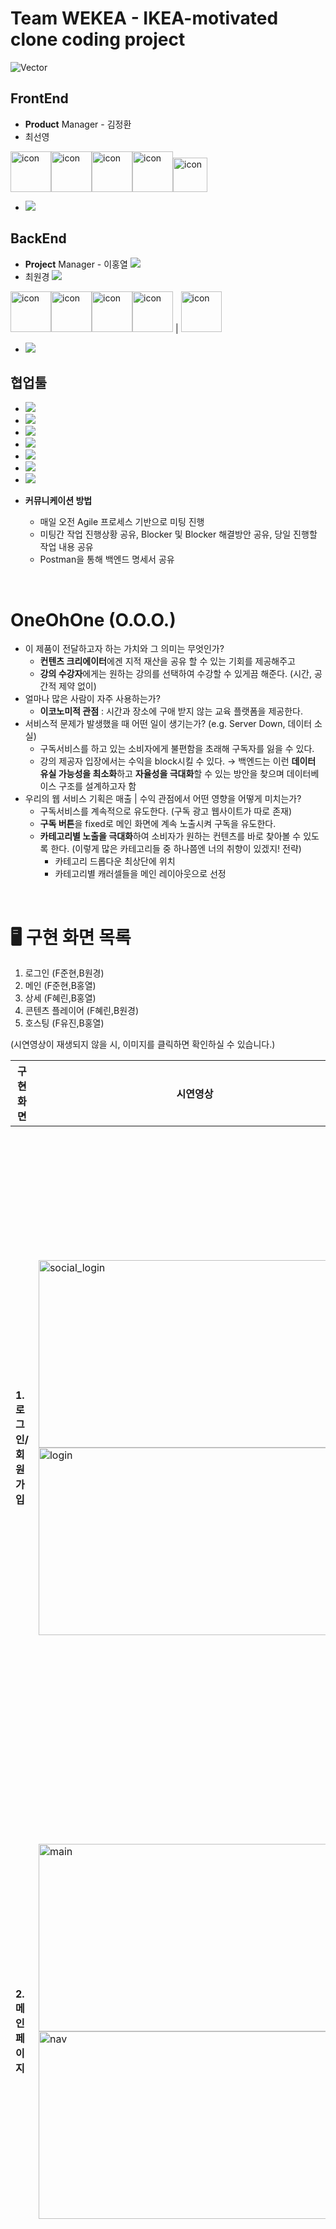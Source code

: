 # Team WEKEA - IKEA-motivated clone coding project

![Vector](https://user-images.githubusercontent.com/37966668/231981782-1a7b1e36-cd42-47d7-b17d-b7ea62ad328e.png)


## FrontEnd

- **Product** Manager - 김정환 <a href="https://github.com/ggkim0614"></a>
- 최선영 <a href="https://github.com/suny0ung">


<img src="https://techstack-generator.vercel.app/js-icon.svg" alt="icon" width="65" height="65" /><img src="https://techstack-generator.vercel.app/react-icon.svg" alt="icon" width="65" height="65" /><img src="https://techstack-generator.vercel.app/eslint-icon.svg" alt="icon" width="65" height="65" /><img src="https://techstack-generator.vercel.app/prettier-icon.svg" alt="icon" width="65" height="65" /><img src="https://miro.medium.com/v2/resize:fit:480/1*Iohnw2aOQ5EBghVoqKA7VA.png" alt="icon" width="55" height="55" />

- <a href="https://github.com/wecode-bootcamp-korea/42-2nd-OneOhOne-frontend"><img src="https://img.shields.io/badge/FrontEnd Repo-181717?style=flat-square&logo=GitHub&logoColor=white&link=https://github.com/wecode-bootcamp-korea/42-2nd-OneOhOne-frontend"/></a>


## BackEnd

- **Project** Manager - 이홍열 <a href="https://github.com/hongyeollee"><img src="https://img.shields.io/badge/GitHub-181717?style=flat-square&logo=GitHub&logoColor=white&link=https://github.com/hongyeollee"/></a>
- 최원경 <a href="https://github.com/wkc28"><img src="https://img.shields.io/badge/GitHub-181717?style=flat-square&logo=GitHub&logoColor=white&link=https://github.com/wkc28"/></a>

<img src="https://techstack-generator.vercel.app/js-icon.svg" alt="icon" width="65" height="65" /><img src="https://techstack-generator.vercel.app/nginx-icon.svg" alt="icon" width="65" height="65" /><img src="https://techstack-generator.vercel.app/mysql-icon.svg" alt="icon" width="65" height="65" /><img src="https://techstack-generator.vercel.app/restapi-icon.svg" alt="icon" width="65" height="65" /> | <img src="https://techstack-generator.vercel.app/jest-icon.svg" alt="icon" width="65" height="65" />

- <a href="https://github.com/wecode-bootcamp-korea/42-2nd-OneOhOne-backend"><img src="https://img.shields.io/badge/BackEnd Repo-181717?style=flat-square&logo=GitHub&logoColor=white&link=https://github.com/wecode-bootcamp-korea/42-2nd-OneOhOne-backend"/></a>


## 협업툴

* <img src="https://img.shields.io/badge/Git-F05032?style=for-the-badge&logo=Git&logoColor=white"/>
* <img src="https://img.shields.io/badge/GitHub-181717?style=for-the-badge&logo=GitHub&logoColor=White"/>
* <img src="https://img.shields.io/badge/VSCode-007ACC?style=for-the-badge&logo=VisualStudioCode&logoColor={로고 색깔}"/>
* <img src="https://img.shields.io/badge/Slack-4A154B?style=for-the-badge&logo=Slack&logoColor=white"/>
* <img src="https://img.shields.io/badge/Notion-000000?style=for-the-badge&logo=Notion&logoColor=white"/>
* <img src="https://img.shields.io/badge/Trello-0052CC?style=for-the-badge&logo=Trello&logoColor=white"/>
* <img src="https://img.shields.io/badge/Postman-FF6C37?style=for-the-badge&logo=Postman&logoColor=white">

* **커뮤니케이션 방법**
  - 매일 오전 Agile 프로세스 기반으로 미팅 진행
  - 미팅간 작업 진행상황 공유, Blocker 및 Blocker 해결방안 공유, 당일 진행할 작업 내용 공유
  - Postman을 통해 백엔드 명세서 공유


<br/>

# OneOhOne (O.O.O.)

- 이 제품이 전달하고자 하는 가치와 그 의미는 무엇인가?
  - **컨텐츠 크리에이터**에겐 지적 재산을 공유 할 수 있는 기회를 제공해주고
  - **강의 수강자**에게는 원하는 강의를 선택하여 수강할 수 있게끔 해준다. (시간, 공간적 제약 없이)
- 얼마나 많은 사람이 자주 사용하는가?
  - **이코노미적 관점** : 시간과 장소에 구애 받지 않는 교육 플랫폼을 제공한다.
- 서비스적 문제가 발생했을 때 어떤 일이 생기는가? (e.g. Server Down, 데이터 소실)
  - 구독서비스를 하고 있는 소비자에게 불편함을 초래해 구독자를 잃을 수 있다.
  - 강의 제공자 입장에서는 수익을 block시킬 수 있다.
    → 백엔드는 이런 **데이터 유실 가능성을 최소화**하고 **자율성을 극대화**할 수 있는 방안을 찾으며 데이터베이스 구조를 설계하고자 함
- 우리의 웹 서비스 기획은 매출 | 수익 관점에서 어떤 영향을 어떻게 미치는가?
  - 구독서비스를 계속적으로 유도한다. (구독 광고 웹사이트가 따로 존재)
  - **구독 버튼**을 fixed로 메인 화면에 계속 노출시켜 구독을 유도한다.
  - **카테고리별 노출을 극대화**하여 소비자가 원하는 컨텐츠를 바로 찾아볼 수 있도록 한다. (이렇게 많은 카테고리들 중 하나쯤엔 너의 취향이 있겠지! 전략)
    - 카테고리 드롭다운 최상단에 위치
    - 카테고리별 캐러셀들을 메인 레이아웃으로 선정

<br/>

# 🖥️ 구현 화면 목록
1. 로그인 (F준현,B원경)
2. 메인 (F준현,B홍열)
3. 상세 (F혜린,B홍열)
4. 콘텐츠 플레이어 (F혜린,B원경)
5. 호스팅 (F유진,B홍열)

(시연영상이 재생되지 않을 시, 이미지를 클릭하면 확인하실 수 있습니다.)

| 구현화면                      | 시연영상 | 구현기능                                                                                                                                                                                                                                                                                                                                                                                                                                                                                                                                                                                                                                                                                                                                                                                                                                                                                                                                                                                                                                                                                                                                                                                                                                                                                                                                                                                                                                                                                                                                                                    |
| ----------------------------- | -------- | --------------------------------------------------------------------------------------------------------------------------------------------------------------------------------------------------------------------------------------------------------------------------------------------------------------------------------------------------------------------------------------------------------------------------------------------------------------------------------------------------------------------------------------------------------------------------------------------------------------------------------------------------------------------------------------------------------------------------------------------------------------------------------------------------------------------------------------------------------------------------------------------------------------------------------------------------------------------------------------------------------------------------------------------------------------------------------------------------------------------------------------------------------------------------------------------------------------------------------------------------------------------------------------------------------------------------------------------------------------------------------------------------------------------------------------------------------------------------------------------------------------------------------------------------------------------------- |
| **1. 로그인/회원가입**        | <img alt="social_login" width="500" height="300" src="https://user-images.githubusercontent.com/84219519/225576937-52dd5753-b5b6-42ac-a82c-22e86adf34df.gif"/> <br> <img width="500" height="300" alt="login" src="https://user-images.githubusercontent.com/84219519/225693807-d5555a93-525a-4edd-8f1f-b81dce1c8ce7.png"> | **F준현님, B원경님**<br>**[공통]**<br>- 신규 유저 유입 허들을 낮추기 위해서 소셜 로그인을 도입함 <br>- 우리나라 기준으로 카카오톡 유저가 제일 많기 때문에 카카오 로그인을 최상단위 위치함 (이후 유저가 많은 SNS 순서로 배치)<br>- 회원가입 버튼이 최하위에 위치한 이유는 데이터베이스에 들어가는 리소스를 최소화하기 위함 <br>- 소셜 로그인으로 신규 유저 정보를 얻는 이유는 이미 기반이 잘 잡힌 기업에 인증 권한을 위임하는 게 안전하기 때문.<br>**[FrontEnd]**<br>- 카카오 API를 통해 Token을 요청하고 서버로 전달하는 로직을 구현<br>- 뒷 배경을 어둡게 해서 로그인 창을 좀 더 강조하고자 함<br>**[BackEnd]**<br>- 소셜 로그인 API에서 유저 닉네임과 이메일 동의를 구하기로 정함<br>- 리소스를 최소화하기 위함<br>- 소셜로그인으로 가입하면 비밀번호가 Null값으로 들어옴 → 자사 사이트에서 회원가입을 한 사람은 비밀번호 데이터가 있음 <br>- 유저별 이벤트 등에 활용 가능 (소셜로그인 회원 / 순수 사이트 가입 회원)                                                                                                                                                                                                                                                                                                                                                                                                                                                                                                                                                                                                                                                      |
| **2. 메인 페이지**            | <img alt="main" width="500" height="300" src="https://user-images.githubusercontent.com/84219519/225578150-fb903031-55a8-4ff5-98a3-91ad323fab09.gif"/> <br> <img alt="nav" width="500" height="300" src="https://user-images.githubusercontent.com/84219519/225694353-57d16bcc-8a57-405f-8df9-a64c9e42840c.gif"/> | **F준현님, B홍열님**<br>**[공통]**<br>- 강의의 다양성을 강조하기 위해 카테고리별 강의들을 메인 화면에 나타내고 있음<br>- 다양한 관심사를 가진 유저들을 최대한 많이 유입하기 위함<br>- 최상단에 위치한 메인 배너는 사이트가 가장 강조하고 싶은 강의 및 정보를 노출<br>- 유저가 사이트 접속 시 제일 먼저 보게 되는 위치에 있기 때문<br>**[FrontEnd]**<br>- 카테고리별 캐러셀 기능 구현해서 최대한 다양한 카테고리별 강의들을 노출<br>- Nav바에 전체 카테고리 드롭다운을 생성해서 전체 카테고리 목록을 한번에 확인할 수 있도록 구현<br>**[BackEnd]**<br>- 카테고리별 조회 API 와 전체 조회 API를 하나로 묶어서 기능을 구현<br>- 두 가지 기능을 하나로 묶어서 리소스를 줄이고 효율성을 극대화 (필요 시에만 카테고리별 API 를 get 해올 수 있음)                                                                                                                                                                                                                                                                                                                                                                                                                                                                                                                                                                                                                                                                                                                                                                                                                                  |
| **3. 상세 페이지**            | <img alt="detail" width="500" height="300" src="https://user-images.githubusercontent.com/84219519/225584755-a5fea55f-a9ef-4992-838e-30d50a8d4e52.gif"/> <br> <img alt="contents_button" width="500" height="300" src="https://user-images.githubusercontent.com/84219519/225694528-ac408330-0b0b-4556-ac8d-29ed6cab1942.gif"/> | **F혜린님, B홍열님**<br>**[공통]**<br>- 관심(좋아요) 수를 통해 얼마나 많은 고객들이 해당 강의에 관심을 보이고 있는지를 나타내고 있고 유저의 ‘관심목록’에 추가한다. <br>- 해당 수치로 강의에 대한 관심도 및 인기도를 가늠해볼 수 있음. <br>- 하트를 누른 유저는 마이페이지에서 관심 있는 강의 목록에서 확인할 수 있음 + 관심 있는 강의 바탕 알람 전송 (노출증가)<br>- 공유하기, 선물하기 버튼<br>- 관심 있을 거 같은 지인에게 공유하기 및 선물하기 버튼을 통해 해당 강의를 널리 퍼뜨릴 수 있음 → 바이럴 효과, 유저 유입 증가 목표<br>**[FrontEnd]**<br>- 가장 먼저 나타나는 썸네일은 유저가 강조하고 싶은 이미지이기 때문에 제일 큰 사이즈로 구성<br>- ‘구독하기’ 버튼을 포함한 Aside 바는 화면을 스크롤해도 계속해서 쫓아다닌다.<br>- 클래스에 대한 정보를 알아보는 과정 속에서도 구독하기를 계속해서 유도할 수 있음. <br>- 가장 중요한 ‘구독하기(결제)’ 버튼이 유저의 UI에 계속 노출되도록 `position:sticky`사용<br>- 메뉴바 순서 - 후기> 클래스 소개>커리큘럼>크리에이터>환불정책<br>- 클래스명을 보고 클릭을 해서 상세페이지로 넘어온 유저는 적어도 클래스명만으로도 관심을 갖고 누른 유저일 가능성 ↑<br>- 해당 클래스의 신빙성을 따지기 위해서 제일 먼저 확인하는 척도는 후기인 경우가 많음<br>- 후기를 확인한 이후에는 클래스에 대한 자세한 소개글을 보며 유저가 기대한 내용이 맞는지를 확인할 수 있음<br>- 이후에 커리큘럼 및 크리에이터 소개글을 통해 더 자세한 내용을 확인하고 구독/결제로 유도하게끔 기획<br>**[BackEnd]**<br>- 하나의 페이지에서 해당 강의에 대한 모든 정보를 유저에게 전달할 수 있게 유저의 니즈를 충족해줄 수 있는 데이터들을 하나의 API로 구현 |
| **4. 콘텐츠 플레이어 페이지** | <img alt="contents" width="500" height="300" src="https://user-images.githubusercontent.com/84219519/225583043-63d833d8-24a4-43df-8502-f7b28e6ce6c7.gif"/> | **F혜린님, B원경님**<br>**[공통]**<br>- 우측 사이드바 속 정보 (강좌명, 목차명 등)을 확인하면서도 좌측 영상을 동시에 시청할 수 있음 <br>- 유저가 편하게 원하는 강의를 골라서 들을 수 있게끔 하기 위함<br>- 강의의 필수적인 정보를 한 화면에서 나타낼 수 있도록 유저의 시인성을 확보<br>- 사이드바 활성 시에도 영상 재생이 끊기지 않아 몰입도를 방해하지 않음<br>- 좌측 상단 ‘강의 대시보드’ 버튼을 통해 시청 중인 클래스 상세 페이지로 이동할 수 있게 구현<br>- 언제든 클래스에 대한 정보에 접근하기 쉽게 하기 위함 → 클래스에 대한 리뷰를 작성할 수 있고, 커뮤니티에 접근할 수 있음 등등<br>**[FrontEnd]**<br>- 처음엔 영상 제목을 클릭하면 체크박스가 선택되어 해당 영상을 시청했음을 나타내고자 함<br>- 추후에는 영상 길이의 70%가 재생되면 자동으로 체크박스가 채워지게끔 구현하고자 함<br>- 단순 체크박스 선택이 아니라 유저가 해당 영상을 얼마나 시청했는지에 따라 시청률을 측정하고자 했음<br>**[BackEnd]**<br>- 유저가 호스팅 페이지에서 동영상을 업로드하는 순서대로 출력을 해서 프론트에서 분류하기 편하게 videoSequence 및 curriculumsSequence를 부여함<br>- FormData 형식으로 비디오 url를 데이터베이스에 보관 및 관리를 기획함<br>- 비디오 url 데이터는 OneOhOne 사이트의 핵심 자료라고 생각되어 본질적인 데이터 유실 가능성을 최소화하기 위함                                                                                                                                                                                                                                                                                                                                        |
| **5. 호스팅 페이지**          | <img alt="host" src="https://user-images.githubusercontent.com/97745006/225649875-700f9b19-fb30-4229-b0e5-cf4a94c0f747.gif"/> <br> <img alt="host" src="https://user-images.githubusercontent.com/97745006/225650392-b5ea4934-b78f-4beb-a345-441caaed38bf.gif"/> <br> <img alt="host" src="https://user-images.githubusercontent.com/97745006/225651208-072e1dfc-1866-4434-bcc3-fd8ae25d4f6d.gif"/> <br> <img alt="host"  src="https://user-images.githubusercontent.com/97745006/225652118-df70b3cd-4d2d-45e5-8d5f-b4d497d5c121.gif"/> <br> <img alt="host" src="https://user-images.githubusercontent.com/97745006/225654007-21c32939-5110-4ca0-ba58-9d9f1865317e.gif"/> | **F유진님, B홍열님**<br>**[공통]**<br>- 미리보기 버튼을 통해 업로드 전 모습을 확인할 수 있게 함<br>- 실제 업로드 전 실수를 방지하기 위함 (검토 기능)<br>- 업로드의 피로감을 줄이기 위해 최대한 단순하고 간결한 UI를 구성함<br>- 각각의 input 창마다 ‘입력 정보’와 ‘편집’ 버튼 존재<br>- 필수 입력 정보 존재 - 커버 이미지, 클래스 제목, 카테고리, 클래스 소개, 크리에이터 소개<br>- 유저가 구독 및 결제를 결심하는데 있어서 최소한으로 필요한 필수 정보라고 분류<br>- 호스트가 모든 정보를 입력해야 할 피로도를 줄여줌<br>**[FrontEnd]**<br>- 각각의 입력값이 저장되게끔 만들어서 유저에게 편리함을 제공<br>- 많은 값들을 한번에 모두 입력해서 저장하는 방식은 입력하다가 중단할 경우 데이터가 날아갈 우려가 존재하기 때문에 각각 저장 기능을 부여<br>- 일부분을 수정하고 싶은 경우 수정하고 싶은 input 컴포넌트만 수정이 활성화 되게 구현<br>- 입력하고자 하는 항목의 Edit 버튼 클릭 시 입력창 부분 펼쳐지도록 구현<br>- 스크롤하는 양을 줄여서 유저가 찾고자 하는 부분을 조금 더 쉽게 찾게 하기 위함<br>- 취소하기 버튼 클릭 시 수정 이전 화면 렌더링<br>- 저장하기 버튼 클릭 시 입력한 값으로 화면 전환 및 toast 라이브러리를 통한 팝업 기능<br>- 이미지, 동영상 첨부 기능<br>- select(option) 조작을 통한 강의 카테고리 선택 기능<br>- React Quill을 활용한 클래스 소개 입력창 구현<br>- input을 활용한 클래스 제목 및 수강료 입력 기능<br>**[BackEnd]**<br>- 각각의 입력값이 저장되게끔 각각의 API를 생성하여 데이터 저장의 자율성을 제공<br>- 데이터를 따로 관리하기 때문에 데이터 분실 우려가 적어진다<br>- 데이터가 분산되어 저장되기 때문에 여러가지 기능 구현의 선택폭이 넓어진다 (예: 고객 분석 등)                                                                                                                                                                                                                                                                                                                   |
